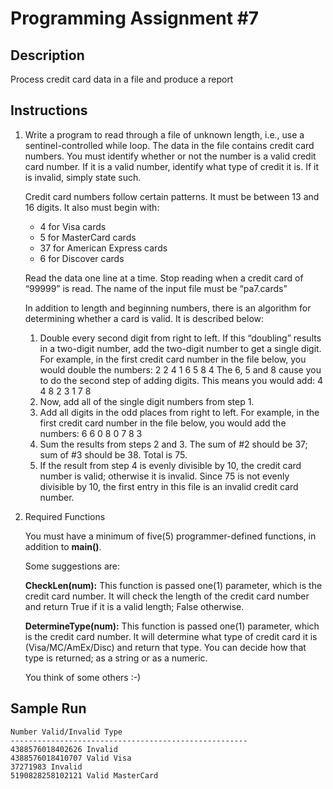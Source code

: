 # Programming Assignment #7

## Description
Process credit card data in a file and produce a report
## Instructions
1. Write a program to read through a file of unknown length, i.e., use a sentinel-controlled while loop. The data in the file contains credit card numbers. You must identify whether or not the number is a valid credit card number. If it is a valid number, identify what type of credit it is. If it is invalid, simply state such.

	Credit card numbers follow certain patterns. It must be between 13 and 16 digits. It also must begin with:
	- 4 for Visa cards
	- 5 for MasterCard cards
	- 37 for American Express cards
	- 6 for Discover cards
	 
	Read the data one line at a time. Stop reading when a credit card of “99999” is read.
The name of the input file must be “pa7.cards”

	In addition to length and beginning numbers, there is an algorithm for determining whether a card is valid.
It is described below:

	1. Double every second digit from right to left. If this “doubling” results in a two-digit number, add the two-digit number to get a single digit. For example, in the first credit card number in the file below, you would double the numbers: 2 2 4 1 6 5 8 4 The 6, 5 and 8 cause you to do the second step of adding digits. This means you would add: 4 4 8 2 3 1 7 8
	2. Now, add all of the single digit numbers from step 1.
	3. Add all digits in the odd places from right to left. For example, in the first credit card number in the file below, you would add the numbers: 6 6 0 8 0 7 8 3
	4. Sum the results from steps 2 and 3. The sum of #2 should be 37; sum of #3 should be 38. Total is 75.
	5. If the result from step 4 is evenly divisible by 10, the credit card number is valid; otherwise it is invalid. Since 75 is not evenly divisible by 10, the first entry in this file is an invalid credit card number.

2. Required Functions

	You must have a minimum of five(5) programmer-defined functions, in addition to **main()**.
	
	Some suggestions are:
	
	**CheckLen(num):**
This function is passed one(1) parameter, which is the credit card number. It will check the length of the credit card number and return True if it is a valid length; False otherwise.

	**DetermineType(num):**
This function is passed one(1) parameter, which is the credit card number. It will determine what type of credit card it is (Visa/MC/AmEx/Disc) and return that type. You can decide how that type is returned; as a string or as a numeric.

	You think of some others :-)

## Sample Run
	Number Valid/Invalid Type
	-----------------------------------------------------
	4388576018402626 Invalid
	4388576018410707 Valid Visa
	37271983 Invalid
	5190828258102121 Valid MasterCard